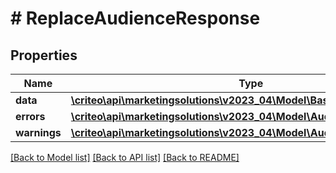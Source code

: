 # # ReplaceAudienceResponse

## Properties

Name | Type | Description | Notes
------------ | ------------- | ------------- | -------------
**data** | [**\criteo\api\marketingsolutions\v2023_04\Model\BasicAudienceDefinition**](BasicAudienceDefinition.md) |  |
**errors** | [**\criteo\api\marketingsolutions\v2023_04\Model\AudienceError[]**](AudienceError.md) |  |
**warnings** | [**\criteo\api\marketingsolutions\v2023_04\Model\AudienceWarning[]**](AudienceWarning.md) |  |

[[Back to Model list]](../../README.md#models) [[Back to API list]](../../README.md#endpoints) [[Back to README]](../../README.md)
